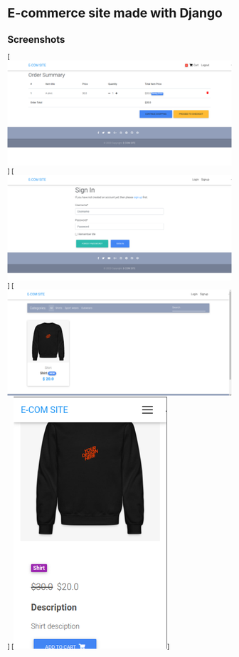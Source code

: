 # E-commerce site made with Django

## Screenshots

[![alt text](https://github.com/AB498/ecom/blob/main/img/s1.png "Logo")]
[![alt text](https://github.com/AB498/ecom/blob/main/img/s2.png "Logo")]
[![alt text](https://github.com/AB498/ecom/blob/main/img/s3.png "Logo")]
[![alt text](https://github.com/AB498/ecom/blob/main/img/s4.png "Logo")]
